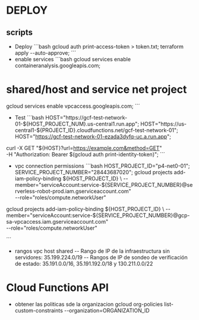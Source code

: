 # DEPLOY

## scripts

- Deploy
´´´bash
gcloud auth print-access-token > token.txt;
terraform apply --auto-approve;
´´´
- enable services
´´´bash
gcloud services enable containeranalysis.googleapis.com;
# shared/host and service net project
gcloud services enable vpcaccess.googleapis.com;
´´´

- Test
´´´bash
HOST="https://gcf-test-network-01-${HOST_PROJECT_NUM}.us-central1.run.app";
HOST="https://us-central1-${PROJECT_ID}.cloudfunctions.net/gcf-test-network-01";
HOST="https://gcf-test-network-01-ezada3dyfq-uc.a.run.app";

curl -X GET "${HOST}?url=https://example.com&method=GET"  \
-H "Authorization: Bearer $(gcloud auth print-identity-token)";
´´´

- vpc connection permissions
´´´bash
HOST_PROJECT_ID="p4-net0-01";
SERVICE_PROJECT_NUMBER="28443687020";
gcloud projects add-iam-policy-binding ${HOST_PROJECT_ID} \
  --member="serviceAccount:service-${SERVICE_PROJECT_NUMBER}@serverless-robot-prod.iam.gserviceaccount.com" \
  --role="roles/compute.networkUser"

gcloud projects add-iam-policy-binding ${HOST_PROJECT_ID} \
  --member="serviceAccount:service-${SERVICE_PROJECT_NUMBER}@gcp-sa-vpcaccess.iam.gserviceaccount.com" \
  --role="roles/compute.networkUser"

´´´

- rangos vpc host shared
-- Rango de IP de la infraestructura sin servidores: 35.199.224.0/19
-- Rangos de IP de sondeo de verificación de estado: 35.191.0.0/16, 35.191.192.0/18 y 130.211.0.0/22

# Cloud Functions API
- obtener las politicas sde la organizacion
gcloud org-policies list-custom-constraints --organization=ORGANIZATION_ID